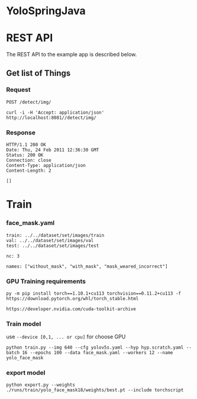 # YoloSpringJava

# REST API

The REST API to the example app is described below.

## Get list of Things

### Request

`POST /detect/img/`

    curl -i -H 'Accept: application/json' http://localhost:8081//detect/img/

### Response

    HTTP/1.1 200 OK
    Date: Thu, 24 Feb 2011 12:36:30 GMT
    Status: 200 OK
    Connection: close
    Content-Type: application/json
    Content-Length: 2

    []

# Train

### face_mask.yaml

```
train: ../../dataset/set/images/train
val: ../../dataset/set/images/val
test: ../../dataset/set/images/test

nc: 3

names: ["without_mask", "with_mask", "mask_weared_incorrect"]
```



### GPU Training requirements

```
py -m pip install torch==1.10.1+cu113 torchvision==0.11.2+cu113 -f https://download.pytorch.org/whl/torch_stable.html
```
```
https://developer.nvidia.com/cuda-toolkit-archive
```
### Train model

use `--device [0,1, ... or cpu]` for choose GPU 

```
python train.py --img 640 --cfg yolov5s.yaml --hyp hyp.scratch.yaml --batch 16 --epochs 100 --data face_mask.yaml --workers 12 --name yolo_faсe_mask
```
### export model
```
python export.py --weights ./runs/train/yolo_face_mask18/weights/best.pt --include torchscript
```
